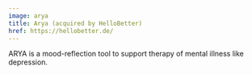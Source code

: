 ```yaml
---
image: arya
title: Arya (acquired by HelloBetter)
href: https://hellobetter.de/
---
```


ARYA is a mood-reflection tool to support therapy of mental illness like depression.

